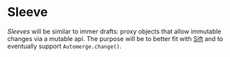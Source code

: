 # Sleeve

_Sleeves_ will be similar to immer drafts: proxy objects that allow immutable
changes via a mutable api. The purpose will be to better fit with
[Sift](Sift.md) and to eventually support `Automerge.change()`.
